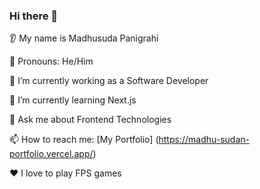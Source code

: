 ### Hi there 👋

👂 My name is Madhusuda Panigrahi

👩 Pronouns: He/Him

🔭 I’m currently working as a Software Developer

🌱 I’m currently learning Next.js

💬 Ask me about Frontend Technologies

📫 How to reach me: [My Portfolio] (https://madhu-sudan-portfolio.vercel.app/)

❤️ I love to play FPS games

